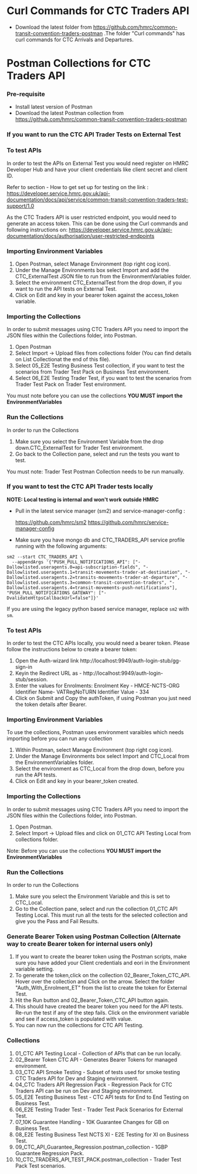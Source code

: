 

# Curl Commands for CTC Traders API

* Download the latest folder from https://github.com/hmrc/common-transit-convention-traders-postman .The folder "Curl commands" has curl commands for CTC Arrivals and Departures.

# Postman Collections for CTC Traders API

### Pre-requisite 
* Install latest version of Postman
* Download the latest Postman collection from https://github.com/hmrc/common-transit-convention-traders-postman

### If you want to run the CTC API Trader Tests on External Test

### To test APIs

In order to test the APIs on External Test you would need register on HMRC Developer Hub and have your client credentials like client secret and client ID.

Refer to section - How to get set up for testing on the link :
https://developer.service.hmrc.gov.uk/api-documentation/docs/api/service/common-transit-convention-traders-test-support/1.0

As the CTC Traders API is user restricted endpoint, you would need to generate an access token. This can be done using the Curl commands and following instructions on:
https://developer.service.hmrc.gov.uk/api-documentation/docs/authorisation/user-restricted-endpoints

### Importing Environment Variables

1. Open Postman, select Manage Environment (top right cog icon).
2. Under the Manage Environments box select Import and add the CTC_ExternalTest JSON file to run from the EnvironmentVariables folder.
3. Select the environment CTC_ExternalTest from the drop down, if you want to run the API tests on External Test.
4. Click on Edit and key in your bearer token against the access_token variable.

### Importing the Collections

In order to submit messages using CTC Traders API you need to import the JSON files within the Collections folder, into Postman.

1. Open Postman
2. Select Import -> Upload files from collections folder (You can find details on List Collectionat the end of this file).
3. Select 05_E2E Testing Business Test collection, if you want to test the scenarios from Trader Test Pack on Business Test environment.
4. Select 06_E2E Testing Trader Test, if you want to test the scenarios from Trader Test Pack on Trader Test environment.

You must note before you can use the collections **YOU MUST import the EnvironmentVariables**

### Run the Collections

In order to run the Collections 

1. Make sure you select the Environment Variable from the drop down.CTC_ExternalTest for Trader Test environment.
2. Go back to the Collection pane, select and run the tests you want to test.

You must note: Trader Test Postman Collection needs to be run manually.



### If you want to test the CTC API Trader tests locally

**NOTE: Local testing is internal and won't work outside HMRC**

* Pull in the latest service manager (sm2) and service-manager-config :

  https://github.com/hmrc/sm2
  https://github.com/hmrc/service-manager-config
  
* Make sure you have mongo db and CTC_TRADERS_API service profile running with the following arguments:

```
sm2 --start CTC_TRADERS_API \
  --appendArgs '{"PUSH_PULL_NOTIFICATIONS_API": ["-Dallowlisted.useragents.0=api-subscription-fields", "-Dallowlisted.useragents.1=transit-movements-trader-at-destination", "-Dallowlisted.useragents.2=transits-movements-trader-at-departure", "-Dallowlisted.useragents.3=common-transit-convention-traders", "-Dallowlisted.useragents.4=transit-movements-push-notifications"], "PUSH_PULL_NOTIFICATIONS_GATEWAY": ["-DvalidateHttpsCallbackUrl=false"]}'
```

If you are using the legacy python based service manager, replace `sm2` with `sm`.

### To test APIs

In order to test the CTC APIs locally, you would need a bearer token. Please follow the instructions below to create a bearer token:

1. Open the Auth-wizard link
   http://localhost:9949/auth-login-stub/gg-sign-in
2. Keyin the Redirect URL as -  http://localhost:9949/auth-login-stub/session.
3. Enter the values for Enrolments:
        Enrolment Key - HMCE-NCTS-ORG 
        Identifier Name- VATRegNoTURN 
        Identifier Value - 334 
4. Click on Submit and Copy the authToken, if using Postman you just need the token details after Bearer.

### Importing Environment Variables

To use the collections, Postman uses environment varaibles which needs importing before you can run any collection

1. Within Postman, select Manage Environment (top right cog icon).
2. Under the Manage Environments box select Import and CTC_Local from the EnvironmentVariables folder.
3. Select the environment as CTC_Local from the drop down, before you run the API tests. 
4. Click on Edit and key in your bearer_token created.

### Importing the Collections

In order to submit messages using CTC Traders API you need to import the JSON files within the Collections folder, into Postman.

1. Open Postman.
2. Select Import -> Upload files and click on 01_CTC API Testing Local from collections folder.

Note: Before you can use the collections **YOU MUST import the EnvironmentVariables**


### Run the Collections

In order to run the Collections 

1. Make sure you select the Environment Variable and this is set to CTC_Local.
2. Go to the Collection pane, select and run the collection 01_CTC API Testing Local. This must run all the tests for the selected collection and give you the Pass and Fail Results.

### Generate Bearer Token using Postman Collection (Alternate way to create Bearer token for internal users only)

1. If you want to create the bearer token using the Postman scripts, make sure you have added your Client credentials and eori in the Environment variable setting.
2. To generate the token,click on the collection 02_Bearer_Token_CTC_API. Hover over the collection and Click on the arrow. Select the folder "Auth_With_Enrolment_ET" from the list to create the token for External Test.
3. Hit the Run button and 02_Bearer_Token_CTC_API button again.
4. This should have created the bearer token you need for the API tests. Re-run the test if any of the step fails. Click on the environment variable and see if access_token is populated with value.
5. You can now run the collections for CTC API Testing.

### Collections

1. 01_CTC API Testing Local - Collection of APIs that can be run locally.
2. 02_Bearer Token CTC API - Generates Bearer Tokens for managed environment.
3. 03_CTC API Smoke Testing - Subset of tests used for smoke testing CTC Traders API for Dev and Staging environment.
4. 04_CTC Traders API Regression Pack - Regression Pack for CTC Traders API can be run on Dev and Staging environment.
5. 05_E2E Testing Business Test  - CTC API tests for End to End Testing on Business Test.
6. 06_E2E Testing Trader Test - Trader Test Pack Scenarios for External Test.
7. 07_10K Guarantee Handling - 10K Guarantee Changes for GB on Business Test.
8. 08_E2E Testing Business Test NCTS XI - E2E Testing for XI on Business Test.
9. 09_CTC_API_Guarantee_Regression.postman_collection - 1GBP Guarantee Regression Pack.
10. 10_CTC_TRADERS_API_TEST_PACK.postman_collection - Trader Test Pack Test scenarios.

